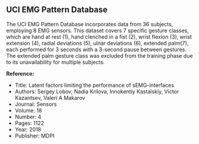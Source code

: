 ## UCI EMG Pattern Database 

The UCI EMG Pattern Database incorporates data from 36 subjects, employing 8 EMG sensors. This dataset covers 7 specific gesture classes, which are hand at rest (1), hand clenched in a fist (2), wrist flexion (3), wrist extension (4), radial deviations (5), ulnar deviations (6), extended palm(7), each performed for 3 seconds with a 3-second pause between gestures. The extended palm gesture class was excluded from the training phase due to its unavailability for multiple subjects.

**Reference:**

- Title: Latent factors limiting the performance of sEMG-interfaces
- Authors: Sergey Lobov, Nadia Krilova, Innokentiy Kastalskiy, Victor Kazantsev, Valeri A Makarov
- Journal: Sensors
- Volume: 18
- Number: 4
- Pages: 1122
- Year: 2018
- Publisher: MDPI
